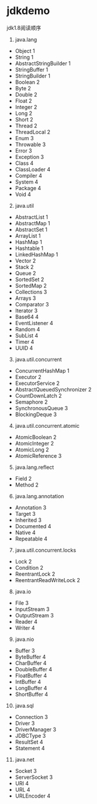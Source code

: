 # jdkdemo
jdk1.8阅读顺序

1. java.lang
 - Object 1
 - String 1
 - AbstractStringBuilder 1
 - StringBuffer 1
 - StringBuilder 1
 - Boolean 2
 - Byte 2
 - Double 2
 - Float 2
 - Integer 2
 - Long 2
 - Short 2
 - Thread 2
 - ThreadLocal 2
 - Enum 3
 - Throwable 3
 - Error 3
 - Exception 3
 - Class 4
 - ClassLoader 4
 - Compiler 4
 - System 4
 - Package 4
 - Void 4

2. java.util
 - AbstractList 1
 - AbstractMap 1
 - AbstractSet 1
 - ArrayList 1
 - HashMap 1
 - Hashtable 1
 - LinkedHashMap 1
 - Vector 2
 - Stack 2
 - Queue 2
 - SortedSet 2
 - SortedMap 2
 - Collections 3
 - Arrays 3
 - Comparator 3
 - Iterator 3
 - Base64 4
 - EventListener 4
 - Random 4
 - SubList 4
 - Timer 4
 - UUID 4

3. java.util.concurrent
 - ConcurrentHashMap 1
 - Executor 2
 - ExecutorService 2
 - AbstractQueuedSynchronizer 2
 - CountDownLatch 2
 - Semaphore 2
 - SynchronousQueue 3
 - BlockingDeque 3

4. java.util.concurrent.atomic
 - AtomicBoolean 2
 - AtomicInteger 2
 - AtomicLong 2
 - AtomicReference 3

5. java.lang.reflect
 - Field 2
 - Method 2

6. java.lang.annotation
  - Annotation 3
  - Target 3
  - Inherited 3
  - Documented 4
  - Native 4
  - Repeatable 4

7. java.util.concurrent.locks
  - Lock 2
  - Condition 2
  - ReentrantLock 2
  - ReentrantReadWriteLock 2

8. java.io
  - File 3
  - InputStream 3
  - OutputStream 3
  - Reader 4
  - Writer 4

9. java.nio
  - Buffer 3
  - ByteBuffer 4
  - CharBuffer 4
  - DoubleBuffer 4
  - FloatBuffer 4
  - IntBuffer 4
  - LongBuffer 4
  - ShortBuffer 4

10. java.sql
  - Connection 3
  - Driver 3
  - DriverManager 3
  - JDBCType 3
  - ResultSet 4
  - Statement 4

11. java.net
  - Socket 3
  - ServerSocket 3
  - URI 4
  - URL 4
  - URLEncoder 4
